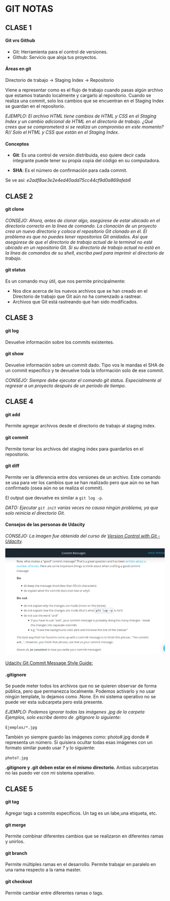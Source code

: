 # GIT NOTAS

## **CLASE 1**

#### Git vrs Github
* Git: Herramienta para el control de versiones.
* Github: Servicio que aloja tus proyectos.

#### Áreas en git
Directorio de trabajo -> Staging Index -> Repositorio

Viene a representar como es el flujo de trabajo cuando pasas algún archivo que estamos tratando localmente y cargarlo al repositorio.
Cuando se realiza una commit, solo los cambios que se encuentran en el Staging Index se guardan en el repositorio.

*EJEMPLO: El archivo HTML tiene cambios de HTML y CSS en el Staging Index y un cambio adicional de HTML en el directorio de trabajo. ¿Qué crees que se comprometerá si se realiza un compromiso en este momento? R// Solo el HTML y CSS que están en el Staging Index.* 

####  Conceptos

- **Git**: Es una control de versión distribuida, eso quiere decir cada integrante puede tener su propia copia del código en su computadora.

- **SHA**: Es el número de confirmación para cada commit. 

Se ve así: _e2adf8ae3e2e4ed40add75cc44cf9d0a869afeb6_

## **CLASE 2**

#### git clone

*CONSEJO: Ahora, antes de clonar algo, asegúrese de estar ubicado en el directorio correcto en la línea de comando. La clonación de un proyecto crea un nuevo directorio y coloca el repositorio Git clonado en él. El problema es que no puedes tener repositorios Git anidados. Así que asegúrese de que el directorio de trabajo actual de la terminal no esté ubicado en un repositorio Git. Si su directorio de trabajo actual no está en la línea de comandos de su shell, escriba pwd para imprimir el directorio de trabajo.*

#### git status

Es un comando muy útil, que nos permite principalmente:
* Nos dice acerca de los nuevos archivos que se han creado en el Directorio de trabajo que Git aún no ha comenzado a rastrear.
* Archivos que Git está rastreando que han sido modificados.

## **CLASE 3**

#### git log

Devuelve información sobre los commits existentes.

#### git show

Devuelve información sobre un commit dado. Tipo vos le mandas el SHA de un commit específico y te devuelve toda la información solo de ese commit.

*CONSEJO: Siempre debe ejecutar el comando git status. Especialmente al regresar a un proyecto después de un período de tiempo.*

## **CLASE 4**

#### git add

Permite agregar archivos desde el directorio de trabajo al staging index.

#### git commit

Permite tomar los archivos del staging index para guardarlos en el repositorio.

#### git diff

Permite ver la diferencia entre dos versiones de un archivo. Este comando se usa para ver los cambios que se han realizado pero que aún no se han confirmado (osea aún no se realiza el commit).

El output que devuelve es similar a ```git log -p```.

*DATO: Ejecutar ```git init``` varias veces no causa ningún problema, ya que solo reinicia el directorio Git.*

#### Consejos de las personas de Udacity

*CONSEJO: La imagen fue obtenida del curso de [Version Control with Git - Udacity](https://www.udacity.com/course/version-control-with-git--ud123).*

![Consejo sobre cómo escribir los mensajes para el commit](https://github.com/cabustillo13/Git/blob/master/A%20good%20commit%20message.png)

[Udacity Git Commit Message Style Guide:](https://udacity.github.io/git-styleguide/)

#### .gitignore

Se puede meter todos los archivos que no se quieren observar de forma pública, pero que permanezca localmente.
Podemos activarlo y no usar ningún template, lo dejamos como .None.
En mi sistema operativo no se puede ver esta subcarpeta pero está presente.

*EJEMPLO: Podemos ignorar todas las imágenes .jpg de la carpeta Ejemplos, solo escribe dentro de .gitignore lo siguiente:* 

```Ejemplos/*.jpg```

También yo siempre guardo las imágenes como: photo#.jpg donde # representa un número. Sí quisiera ocultar todas esas imágenes con un formato similar puedo usar *?* y lo siguiente:

```photo?.jpg``` 

**.gitignore y .git deben estar en el mismo directorio.** Ambas subcarpetas no las puedo ver con mi sistema operativo.

## CLASE 5

#### git tag

Agregar tags a commits específicos. Un tag es un labe,una etiqueta, etc.

#### git merge

Permite combinar diferentes cambios que se realizaron en diferentes ramas y unirlos.

#### git branch

Permite múltiples ramas en el desarrollo. Permite trabajar en paralelo en una rama respecto a la rama master.

#### git checkout

Permite cambiar entre diferentes ramas o tags.

